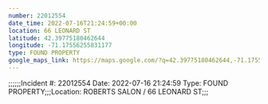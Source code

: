 ```yaml
---
number: 22012554
date_time: 2022-07-16T21:24:59+00:00
location: 66 LEONARD ST
latitude: 42.39775180462644
longitude: -71.17556255831177
type: FOUND PROPERTY
google_maps_link: https://maps.google.com/?q=42.39775180462644,-71.17556255831177
---
```


;;;;;;Incident #: 22012554  Date: 2022-07-16 21:24:59   Type: FOUND PROPERTY;;;Location: ROBERTS SALON / 66 LEONARD ST;;;
